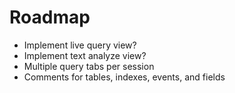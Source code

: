 # Roadmap

- Implement live query view?
- Implement text analyze view?
- Multiple query tabs per session
- Comments for tables, indexes, events, and fields